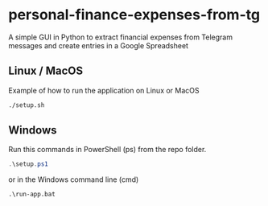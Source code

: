 # personal-finance-expenses-from-tg
A simple GUI in Python to extract financial expenses from Telegram messages and create entries in a Google Spreadsheet

## Linux / MacOS

Example of how to run the application on Linux or MacOS

```bash
./setup.sh
```

## Windows

Run this commands in PowerShell (ps) from the repo folder.

```ps1
.\setup.ps1
```

or in the Windows command line (cmd)

```cmd
.\run-app.bat
```
